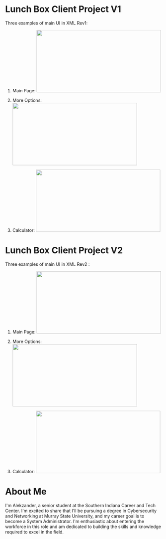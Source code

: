 # Lunch Box Client Project V1

Three examples of main UI in XML Rev1:

1. Main Page:
<img src="https://github.com/ZMANG1980/Portfolio-/blob/main/Images/Main Page.png" height="200px" width="400px"></kbd><br>

2. More Options:
  <img src="https://https://github.com/ZMANG1980/Portfolio-/blob/main/Images/More Options.png" height="200px" width="400px"></kbd><br>

3. Calculator:
 <img src="https://github.com/ZMANG1980/Portfolio-/blob/main/Images/ImagesCalculator.png" height="200px" width="400px"></kbd><br>

# Lunch Box Client Project V2

Three examples of main UI in XML Rev2 :

1. Main Page:
<img src="https://github.com/ZMANG1980/Portfolio-/blob/main/Images/Main Page v2.png" height="200px" width="400px"></kbd><br>

2. More Options:
<img src="https://github.com/ZMANG1980/Portfolio-/blob/main/Images/More Options v2.png" height="200px" width="400px"></kbd><br>

3. Calculator:
<img src="https://github.com/ZMANG1980/Portfolio-/blob/main/Images/Calculator v2.png" height="200px" width="400px"></kbd><br>

# About Me
I'm Alekzander, a senior student at the  Southern Indiana Career and Tech Center. I'm excited to share that I'll be pursuing a degree in Cybersecurity and Networking at Murray State University, and my career goal is to become a System Administrator. I'm enthusiastic about entering the workforce in this role and am dedicated to building the skills and knowledge required to excel in the field.




